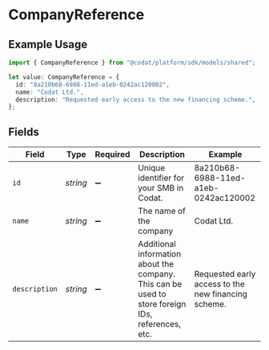 # CompanyReference

## Example Usage

```typescript
import { CompanyReference } from "@codat/platform/sdk/models/shared";

let value: CompanyReference = {
  id: "8a210b68-6988-11ed-a1eb-0242ac120002",
  name: "Codat Ltd.",
  description: "Requested early access to the new financing scheme.",
};
```

## Fields

| Field                                                                                             | Type                                                                                              | Required                                                                                          | Description                                                                                       | Example                                                                                           |
| ------------------------------------------------------------------------------------------------- | ------------------------------------------------------------------------------------------------- | ------------------------------------------------------------------------------------------------- | ------------------------------------------------------------------------------------------------- | ------------------------------------------------------------------------------------------------- |
| `id`                                                                                              | *string*                                                                                          | :heavy_minus_sign:                                                                                | Unique identifier for your SMB in Codat.                                                          | 8a210b68-6988-11ed-a1eb-0242ac120002                                                              |
| `name`                                                                                            | *string*                                                                                          | :heavy_minus_sign:                                                                                | The name of the company                                                                           | Codat Ltd.                                                                                        |
| `description`                                                                                     | *string*                                                                                          | :heavy_minus_sign:                                                                                | Additional information about the company. This can be used to store foreign IDs, references, etc. | Requested early access to the new financing scheme.                                               |